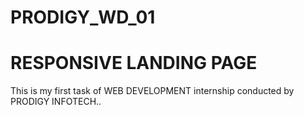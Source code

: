 # PRODIGY_WD_01
# RESPONSIVE LANDING PAGE
This is my first task of WEB DEVELOPMENT internship conducted by PRODIGY INFOTECH..

